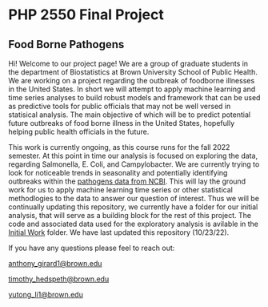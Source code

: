 # PHP 2550 Final Project
## Food Borne Pathogens 

Hi! Welcome to our project page! We are a group of graduate students in the department of Biostatistics at Brown University School of Public Health. We are working on a project regarding the outbreak of foodborne illnesses in the United States. In short we will attempt to apply machine learning and time series analyses to build robust models and framework that can be used as predictive tools for public officials that may not be well versed in statisical analysis. The main objective of which will be to predict potential future outbreaks of food borne illness in the United States, hopefully helping public health officials in the future.

This work is currently ongoing, as this course runs for the fall 2022 semester.  At this point in time our analysis is focused on exploring the data, regarding Salmonella, E. Coli, and Campylobacter. We are currently trying to look for noticeable trends in seasonality and potentially identifying outbreaks within the [pathogens data from NCBI](https://www.ncbi.nlm.nih.gov/pathogens/). This will lay the ground work for us to apply machine learning time series or other statistical methodlogies to the data to answer our question of interest. Thus we will be continually updating this repository, we currently have a folder for our initial analysis, that will serve as a building block for the rest of this project. The code and associated data used for the exploratory analysis is avilable in the [Initial Work](https://github.com/timhedspeth/PHP-2550-Final-Project/tree/main/Initial%20work) folder. We have last updated this repository (10/23/22). 

If you have any questions please feel to reach out:

anthony_girard1@brown.edu 

timothy_hedspeth@brown.edu

yutong_li1@brown.edu 
